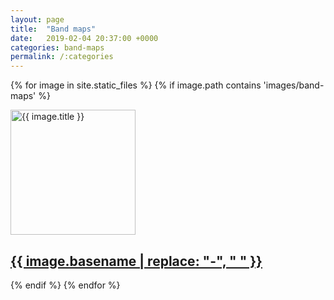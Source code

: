 ```yaml
---
layout: page
title:  "Band maps"
date:   2019-02-04 20:37:00 +0000
categories: band-maps
permalink: /:categories
---
```


{% for image in site.static_files %}
    {% if image.path contains 'images/band-maps' %}
<div class="newcontainer">
  <a href="{{ site.baseurl }}{{ image.path }}"><img src="{{ site.baseurl }}{{ image.path }}" width="200" height="200" alt="{{ image.title }}">
  <div class="centered"><h2>{{ image.basename | replace: "-", " " }}</h2></div></a>
</div>
    {% endif %}
{% endfor %}

<p style="clear: both;">

